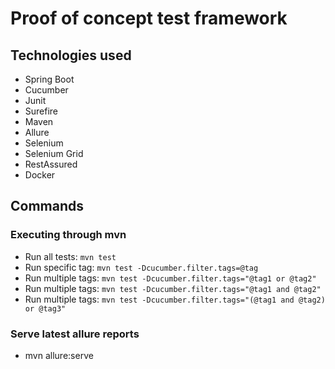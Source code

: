 # Proof of concept test framework
## Technologies used
- Spring Boot
- Cucumber
- Junit
- Surefire
- Maven
- Allure
- Selenium
- Selenium Grid
- RestAssured
- Docker
## Commands
### Executing through mvn
- Run all tests: `mvn test`
- Run specific tag: `mvn test -Dcucumber.filter.tags=@tag`
- Run multiple tags: `mvn test -Dcucumber.filter.tags="@tag1 or @tag2"`
- Run multiple tags: `mvn test -Dcucumber.filter.tags="@tag1 and @tag2"`
- Run multiple tags: `mvn test -Dcucumber.filter.tags="(@tag1 and @tag2) or @tag3"`
### Serve latest allure reports
- mvn allure:serve